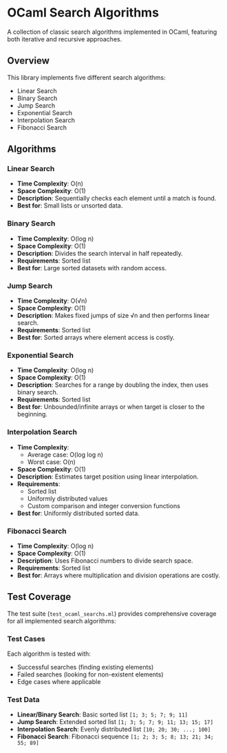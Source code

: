 # OCaml Search Algorithms

A collection of classic search algorithms implemented in OCaml, featuring both iterative and recursive approaches.

## Overview

This library implements five different search algorithms:
- Linear Search
- Binary Search
- Jump Search
- Exponential Search
- Interpolation Search
- Fibonacci Search

## Algorithms

### Linear Search
- **Time Complexity**: O(n)
- **Space Complexity**: O(1)
- **Description**: Sequentially checks each element until a match is found.
- **Best for**: Small lists or unsorted data.

### Binary Search
- **Time Complexity**: O(log n)
- **Space Complexity**: O(1)
- **Description**: Divides the search interval in half repeatedly.
- **Requirements**: Sorted list
- **Best for**: Large sorted datasets with random access.

### Jump Search
- **Time Complexity**: O(√n)
- **Space Complexity**: O(1)
- **Description**: Makes fixed jumps of size √n and then performs linear search.
- **Requirements**: Sorted list
- **Best for**: Sorted arrays where element access is costly.

### Exponential Search
- **Time Complexity**: O(log n)
- **Space Complexity**: O(1)
- **Description**: Searches for a range by doubling the index, then uses binary search.
- **Requirements**: Sorted list
- **Best for**: Unbounded/infinite arrays or when target is closer to the beginning.

### Interpolation Search
- **Time Complexity**:
  - Average case: O(log log n)
  - Worst case: O(n)
- **Space Complexity**: O(1)
- **Description**: Estimates target position using linear interpolation.
- **Requirements**:
  - Sorted list
  - Uniformly distributed values
  - Custom comparison and integer conversion functions
- **Best for**: Uniformly distributed sorted data.

### Fibonacci Search
- **Time Complexity**: O(log n)
- **Space Complexity**: O(1)
- **Description**: Uses Fibonacci numbers to divide search space.
- **Requirements**: Sorted list
- **Best for**: Arrays where multiplication and division operations are costly.

## Test Coverage

The test suite (`test_ocaml_searchs.ml`) provides comprehensive coverage for all implemented search algorithms:

### Test Cases
Each algorithm is tested with:
- Successful searches (finding existing elements)
- Failed searches (looking for non-existent elements)
- Edge cases where applicable

### Test Data
- **Linear/Binary Search**: Basic sorted list `[1; 3; 5; 7; 9; 11]`
- **Jump Search**: Extended sorted list `[1; 3; 5; 7; 9; 11; 13; 15; 17]`
- **Interpolation Search**: Evenly distributed list `[10; 20; 30; ...; 100]`
- **Fibonacci Search**: Fibonacci sequence `[1; 2; 3; 5; 8; 13; 21; 34; 55; 89]`